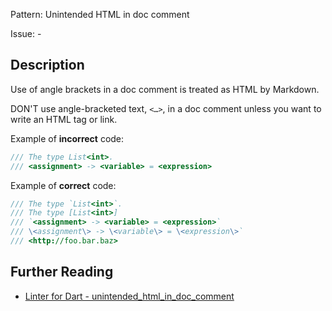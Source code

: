 Pattern: Unintended HTML in doc comment

Issue: -

## Description

Use of angle brackets in a doc comment is treated as HTML by Markdown.

DON'T use angle-bracketed text, `<…>`, in a doc comment unless you want to write an HTML tag or link.

Example of **incorrect** code:

```dart
/// The type List<int>.
/// <assignment> -> <variable> = <expression>
```

Example of **correct** code:

```dart
/// The type `List<int>`.
/// The type [List<int>]
/// `<assignment> -> <variable> = <expression>`
/// \<assignment\> -> \<variable\> = \<expression\>`
/// <http://foo.bar.baz>
```

## Further Reading

* [Linter for Dart - unintended_html_in_doc_comment](https://dart.dev/tools/linter-rules/unintended_html_in_doc_comment)